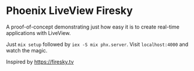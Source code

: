 # Phoenix LiveView Firesky

A proof-of-concept demonstrating just how easy it is to create real-time applications with LiveView.

Just `mix setup` followed by `iex -S mix phx.server`. Visit `localhost:4000` and watch the magic.

Inspired by https://firesky.tv


